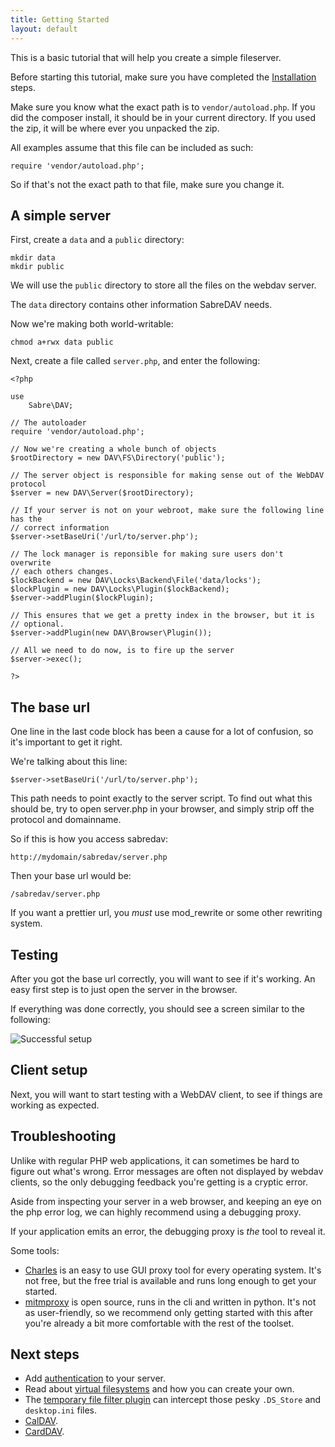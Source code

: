```yaml
---
title: Getting Started
layout: default
---
```


This is a basic tutorial that will help you create a simple fileserver.

Before starting this tutorial, make sure you have completed the
[Installation](/dav/install) steps.

Make sure you know what the exact path is to `vendor/autoload.php`. If you
did the composer install, it should be in your current directory. If you used
the zip, it will be where ever you unpacked the zip.

All examples assume that this file can be included as such:

    require 'vendor/autoload.php';

So if that's not the exact path to that file, make sure you change it.

A simple server
---------------

First, create a `data` and a `public` directory:

    mkdir data
    mkdir public

We will use the `public` directory to store all the files on the webdav
server.

The `data` directory contains other information SabreDAV needs.

Now we're making both world-writable:

    chmod a+rwx data public

Next, create a file called `server.php`, and enter the following:

    <?php

    use
        Sabre\DAV;

    // The autoloader
    require 'vendor/autoload.php';

    // Now we're creating a whole bunch of objects
    $rootDirectory = new DAV\FS\Directory('public');

    // The server object is responsible for making sense out of the WebDAV protocol
    $server = new DAV\Server($rootDirectory);

    // If your server is not on your webroot, make sure the following line has the
    // correct information
    $server->setBaseUri('/url/to/server.php');

    // The lock manager is reponsible for making sure users don't overwrite
    // each others changes.
    $lockBackend = new DAV\Locks\Backend\File('data/locks');
    $lockPlugin = new DAV\Locks\Plugin($lockBackend);
    $server->addPlugin($lockPlugin);

    // This ensures that we get a pretty index in the browser, but it is
    // optional.
    $server->addPlugin(new DAV\Browser\Plugin());

    // All we need to do now, is to fire up the server
    $server->exec();

    ?>

The base url
------------

One line in the last code block has been a cause for a lot of confusion,
so it's important to get it right.

We're talking about this line:

    $server->setBaseUri('/url/to/server.php');

This path needs to point exactly to the server script. To find out what this
should be, try to open server.php in your browser, and simply strip off the
protocol and domainname.

So if this is how you access sabredav:

    http://mydomain/sabredav/server.php

Then your base url would be:

    /sabredav/server.php

If you want a prettier url, you _must_ use mod_rewrite or some other rewriting
system.

Testing
-------

After you got the base url correctly, you will want to see if it's working.
An easy first step is to just open the server in the browser.

If everything was done correctly, you should see a screen similar to the
following:

![Successful setup](/img/gettingstarted_1.png)

Client setup
------------

Next, you will want to start testing with a WebDAV client, to see if things
are working as expected.

Troubleshooting
---------------

Unlike with regular PHP web applications, it can sometimes be hard to figure
out what's wrong. Error messages are often not displayed by webdav clients,
so the only debugging feedback you're getting is a cryptic error.

Aside from inspecting your server in a web browser, and keeping an eye on
the php error log, we can highly recommend using a debugging proxy.

If your application emits an error, the debugging proxy is _the_ tool to
reveal it.

Some tools:

* [Charles][1] is an easy to use GUI proxy tool for every operating system.
  It's not free, but the free trial is available and runs long enough to
  get your started.
* [mitmproxy][2] is open source, runs in the cli and written in python. It's
  not as user-friendly, so we recommend only getting started with this after
  you're already a bit more comfortable with the rest of the toolset.

Next steps
----------

* Add [authentication](/dav/authentication) to your server.
* Read about [virtual filesystems](/dav/virtual-filesystems) and how you can
  create your own.
* The [temporary file filter plugin](/dav/temporary-files) can
  intercept those pesky `.DS_Store` and `desktop.ini` files.
* [CalDAV](/dav/caldav).
* [CardDAV](/dav/carddav).

[1]: http://www.charlesproxy.com/
[2]: http://mitmproxy.org/
